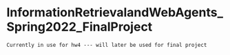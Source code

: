# InformationRetrievalandWebAgents_Spring2022_FinalProject

    Currently in use for hw4 --- will later be used for final project